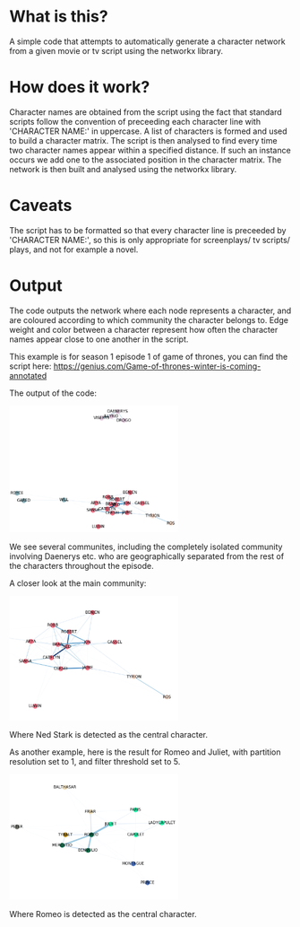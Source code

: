 # What is this?
A simple code that attempts to automatically generate a character network from a given movie or tv script using the networkx library.

# How does it work?
Character names are obtained from the script using the fact that standard scripts follow the convention of preceeding each character line with 'CHARACTER NAME:' in uppercase.
A list of characters is formed and used to build a character matrix.
The script is then analysed to find every time two character names appear within a specified distance. If such an instance occurs we add one to the associated position in the character matrix.
The network is then built and analysed using the networkx library.

# Caveats
The script has to be formatted so that every character line is preceeded by 'CHARACTER NAME:', so this is only appropriate for 
screenplays/ tv scripts/ plays, and not for example a novel.
# Output
The code outputs the network where each node represents a character, and are coloured according to which community the character belongs to. Edge weight and color between a character represent how often the character names appear close to one another in the script.

This example is for season 1 episode 1 of game of thrones, you can find the script here: https://genius.com/Game-of-thrones-winter-is-coming-annotated

The output of the code:

<img src="https://github.com/scottgilmartin/Auto_Network/blob/master/images/1.png" alt="alt text" width="60%" height="50%">

We see several communites, including the completely isolated community involving Daenerys etc. who are geographically separated from the rest of the characters throughout the episode.

A closer look at the main community:

<img src="https://github.com/scottgilmartin/Auto_Network/blob/master/images/2.png" alt="alt text" width="60%" height="50%">

Where Ned Stark is detected as the central character.

As another example, here is the result for Romeo and Juliet, with partition resolution set to 1, and filter threshold set to 5.

<img src="https://github.com/scottgilmartin/Auto_Network/blob/master/images/3.png" alt="alt text" width="60%" height="50%">

Where Romeo is detected as the central character.
